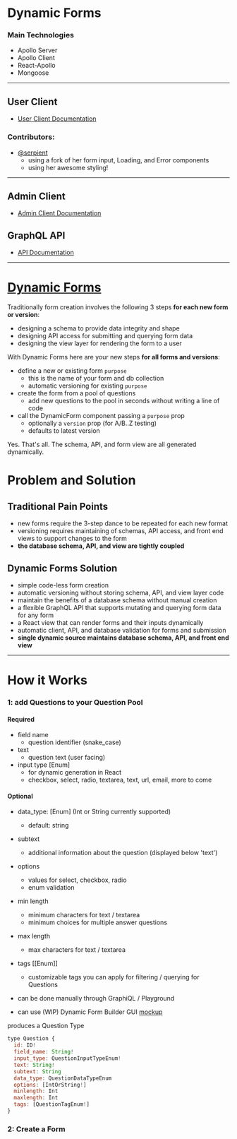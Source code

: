 # Dynamic Forms
### Main Technologies
- Apollo Server
- Apollo Client
- React-Apollo
- Mongoose

<hr>

## User Client
- [User Client Documentation](https://github.com/the-vampiire/dynamic-forms/blob/master/user_client/README.md)
### Contributors:
- [@serpient](https://github.com/serpient)
  - using a fork of her form input, Loading, and Error components
  - using her awesome styling!
<hr>

## Admin Client
- [Admin Client Documentation](UPDATE)

## GraphQL API
- [API Documentation](https://github.com/the-vampiire/dynamic-forms/blob/master/api/README.md)
<hr>

# [Dynamic Forms](https://github.com/the-vampiire/dynamic-forms)
Traditionally form creation involves the following 3 steps **for each new form or version**:
- designing a schema to provide data integrity and shape
- designing API access for submitting and querying form data
- designing the view layer for rendering the form to a user

With Dynamic Forms here are your new steps **for all forms and versions**:
- define a new or existing form `purpose`
  - this is the name of your form and db collection
  - automatic versioning for existing `purpose`
- create the form from a pool of questions
  - add new questions to the pool in seconds without writing a line of code
- call the DynamicForm component passing a `purpose` prop
  - optionally a `version` prop (for A/B..Z testing)
  - defaults to latest version

Yes. That's all. The schema, API, and form view are all generated dynamically.

# Problem and Solution
## Traditional Pain Points
- new forms require the 3-step dance to be repeated for each new format
- versioning requires maintaining of schemas, API access, and front end views to support changes to the form
- **the database schema, API, and view are tightly coupled**

## Dynamic Forms Solution
- simple code-less form creation
- automatic versioning without storing schema, API, and view layer code
- maintain the benefits of a database schema without manual creation
- a flexible GraphQL API that supports mutating and querying form data for any form
- a React view that can render forms and their inputs dynamically
- automatic client, API, and database validation for forms and submission
- **single dynamic source maintains database schema, API, and front end view**

<hr>

# How it Works
### 1: add Questions to your Question Pool
#### Required
- field name
  - question identifier (snake_case)
- text
  - question text (user facing)
- input type [Enum]
  - for dynamic generation in React 
  - checkbox, select, radio, textarea, text, url, email, more to come

#### Optional
- data_type: [Enum] (Int or String currently supported)
  - default: string
- subtext
  - additional information about the question (displayed below 'text')
- options
  - values for select, checkbox, radio
  - enum validation
- min length
  - minimum characters for text / textarea
  - minimum choices for multiple answer questions
- max length
  - max characters for text / textarea
- tags [[Enum]]
  - customizable tags you can apply for filtering / querying for Questions

- can be done manually through GraphiQL / Playground
- can use (WIP) Dynamic Form Builder GUI [mockup](https://i.imgur.com/PaRJpNj.jpg)

produces a Question Type
```js
type Question {
  id: ID!
  field_name: String!
  input_type: QuestionInputTypeEnum!
  text: String!
  subtext: String 
  data_type: QuestionDataTypeEnum
  options: [IntOrString!]
  minlength: Int
  maxlength: Int
  tags: [QuestionTagEnum!]
}
```

### 2: Create a Form




